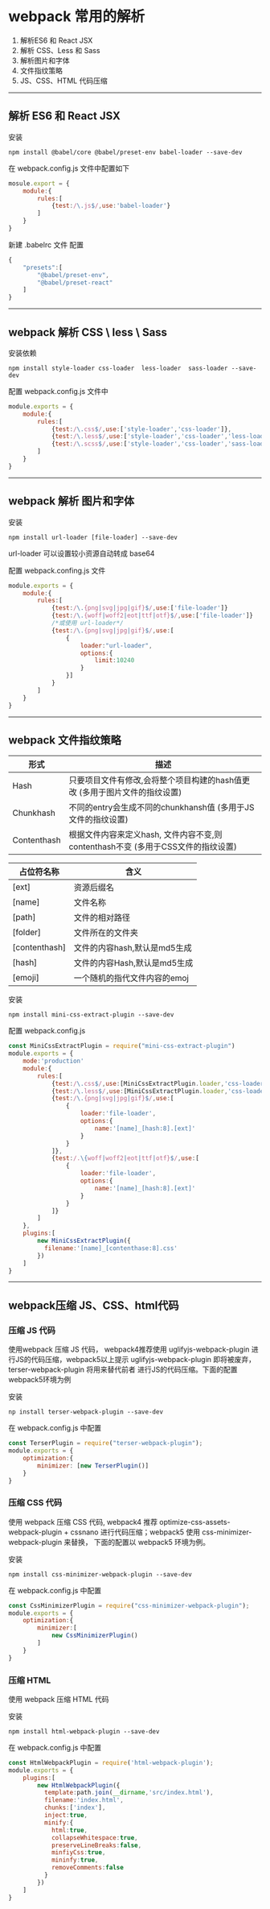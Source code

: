 # webpack 常用的解析

1. 解析ES6 和 React JSX
2. 解析 CSS、Less 和 Sass
3. 解析图片和字体
4. 文件指纹策略
5. JS、CSS、HTML 代码压缩

---

## 解析 ES6 和 React JSX

安装

```shell
npm install @babel/core @babel/preset-env babel-loader --save-dev
```

在 webpack.config.js 文件中配置如下

```javascript
mosule.export = {
    module:{
        rules:[
            {test:/\.js$/,use:'babel-loader'}
        ]
    }
}
```

新建 .babelrc 文件 配置

```javascript
{
    "presets":[
        "@babel/preset-env",
        "@babel/preset-react"
    ]
}
```

---

## webpack 解析 CSS \ less \ Sass

安装依赖

```shell
npm install style-loader css-loader  less-loader  sass-loader --save-dev
```

配置 webpack.config.js 文件中

```javascript
module.exports = {
    module:{
        rules:[
            {test:/\.css$/,use:['style-loader','css-loader']},
            {test:/\.less$/,use:['style-loader','css-loader','less-loader']}
            {test:/\.scss$/,use:['style-loader','css-loader','sass-loader']}
        ]
    }
}
```

---

## webpack 解析 图片和字体

安装

```shell	
npm install url-loader [file-loader] --save-dev
```

url-loader 可以设置较小资源自动转成 base64

配置 webpack.confing.js 文件

```javascript
module.exports = {
    module:{
        rules:[
            {test:/\.{png|svg|jpg|gif}$/,use:['file-loader']}
            {test:/\.{woff|woff2|eot|ttf|otf}$/,use:['file-loader']}
    		/*或使用 url-loader*/
    		{test:/\.{png|svg|jpg|gif}$/,use:[
    			{
    				loader:"url-loader",
    				options:{
    					limit:10240
					}
				}]
			}
        ]
    }
}
```

---

## webpack 文件指纹策略

| 形式        | 描述                                                         |
| ----------- | ------------------------------------------------------------ |
| Hash        | 只要项目文件有修改,会将整个项目构建的hash值更改 (多用于图片文件的指纹设置) |
| Chunkhash   | 不同的entry会生成不同的chunkhansh值 (多用于JS文件的指纹设置) |
| Contenthash | 根据文件内容来定义hash, 文件内容不变,则contenthash不变 (多用于CSS文件的指纹设置) |

| 占位符名称    | 含义                         |
| ------------- | ---------------------------- |
| [ext]         | 资源后缀名                   |
| [name]        | 文件名称                     |
| [path]        | 文件的相对路径               |
| [folder]      | 文件所在的文件夹             |
| [contenthash] | 文件的内容hash,默认是md5生成 |
| [hash]        | 文件的内容Hash,默认是md5生成 |
| [emoji]       | 一个随机的指代文件内容的emoj |

安装

```shell
npm install mini-css-extract-plugin --save-dev
```

配置 webpack.config.js

```javascript
const MiniCssExtractPlugin = require("mini-css-extract-plugin")
module.exports = {
    mode:'production'
    module:{
        rules:[
            {test:/\.css$/,use:[MiniCssExtractPlugin.loader,'css-loader']},
            {test:/\.less$/,use:[MiniCssExtractPlugin.loader,'css-loader','less-loader']},
            {test:/\.{png|svg|jpg|gif}$/,use:[
                {
                    loader:'file-loader',
                    options:{
                        name:'[name]_[hash:8].[ext]'
                    }
                }
            ]},
            {test:/.\{woff|woff2|eot|ttf|otf}$/,use:[
                {
                    loader:'file-loader',
                    options:{
                        name:'[name]_[hash:8].[ext]'
                    }
                }
            ]}
        ]
    },
    plugins:[
        new MiniCssExtractPlugin({
          filename:'[name]_[contenthase:8].css'
        })
    ]
}
```

---

## webpack压缩 JS、CSS、html代码

### 压缩 JS 代码

使用webpack 压缩 JS 代码， webpack4推荐使用 uglifyjs-webpack-plugin 进行JS的代码压缩，webpack5以上提示 uglifyjs-webpack-plugin 即将被废弃，terser-webpack-plugin 将用来替代前者 进行JS的代码压缩。下面的配置webpack5环境为例

安装

```shell
np install terser-webpack-plugin --save-dev
```

在 webpack.config.js 中配置

```javascript
const TerserPlugin = require("terser-webpack-plugin");
module.exports = {
    optimization:{
        minimizer: [new TerserPlugin()]
    }
}
```

### 压缩  CSS 代码

使用 webpack 压缩 CSS 代码, webpack4 推荐 optimize-css-assets-webpack-plugin + cssnano 进行代码压缩；webpack5 使用 css-minimizer-webpack-plugin 来替换， 下面的配置以 webpack5 环境为例。

安装

```shell
npm install css-minimizer-webpack-plugin --save-dev
```

在 webpack.config.js 中配置

```javascript
const CssMinimizerPlugin = require("css-minimizer-webpack-plugin");
module.exports = {
	optimization:{
        minimizer:[
            new CssMinimizerPlugin()
        ]
    }   
}
```

### 压缩 HTML 

使用 webpack 压缩 HTML 代码

安装

```shell
npm install html-webpack-plugin --save-dev
```

在 webpack.config.js 中配置

```javascript
const HtmlWebpackPlugin = require('html-webpack-plugin');
module.exports = {
    plugins:[
        new HtmlWebpackPlugin({
          template:path.join(__dirname,'src/index.html'),
          filename:'index.html',
          chunks:['index'],
          inject:true,
          minify:{
            html:true,
            collapseWhitespace:true,
            preserveLineBreaks:false,
            minfiyCss:true,
            mininfy:true,
            removeComments:false
          }
        })
    ]
}
```

